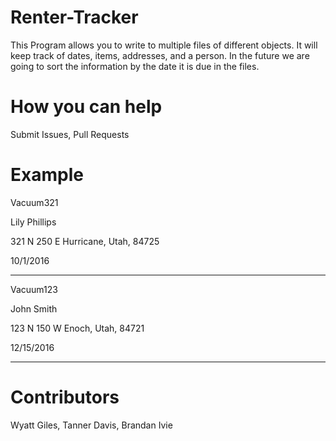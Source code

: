 # Renter-Tracker
This Program allows you to write to multiple files of different objects. It will keep track of dates, items, addresses, and a person. In the future we are going to sort the information by the date it is due in the files.

# How you can help
Submit Issues, Pull Requests

# Example
Vacuum321

Lily Phillips

321 N 250 E Hurricane, Utah, 84725

10/1/2016

-----------------

Vacuum123

John Smith

123 N 150 W Enoch, Utah, 84721

12/15/2016

------------------
# Contributors
Wyatt Giles,
Tanner Davis,
Brandan Ivie
